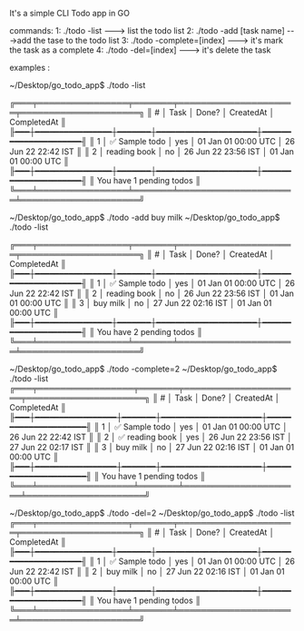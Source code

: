 It's a simple CLI Todo app in GO 


commands:
1: ./todo -list   ---> list the todo list
2: ./todo -add [task name] --->add the tase to the todo list
3: ./todo -complete=[index] ---> it's mark the task as a complete 
4: ./todo -del=[index]  ---> it's delete the task


examples :

~/Desktop/go_todo_app$ ./todo -list

╔═══╤════════════════╤═══════╤═════════════════════╤═════════════════════╗
║ # │      Task      │ Done? │           CreatedAt │         CompletedAt ║
╟━━━┼━━━━━━━━━━━━━━━━┼━━━━━━━┼━━━━━━━━━━━━━━━━━━━━━┼━━━━━━━━━━━━━━━━━━━━━╢
║ 1 │ ✅ Sample todo │ yes   │ 01 Jan 01 00:00 UTC │ 26 Jun 22 22:42 IST ║
║ 2 │ reading book   │ no    │ 26 Jun 22 23:56 IST │ 01 Jan 01 00:00 UTC ║
╟━━━┼━━━━━━━━━━━━━━━━┼━━━━━━━┼━━━━━━━━━━━━━━━━━━━━━┼━━━━━━━━━━━━━━━━━━━━━╢
║                        You have 1 pending todos                        ║
╚═══╧════════════════╧═══════╧═════════════════════╧═════════════════════╝


~/Desktop/go_todo_app$ ./todo -add buy milk
~/Desktop/go_todo_app$ ./todo -list

╔═══╤════════════════╤═══════╤═════════════════════╤═════════════════════╗
║ # │      Task      │ Done? │           CreatedAt │         CompletedAt ║
╟━━━┼━━━━━━━━━━━━━━━━┼━━━━━━━┼━━━━━━━━━━━━━━━━━━━━━┼━━━━━━━━━━━━━━━━━━━━━╢
║ 1 │ ✅ Sample todo │ yes   │ 01 Jan 01 00:00 UTC │ 26 Jun 22 22:42 IST ║
║ 2 │ reading book   │ no    │ 26 Jun 22 23:56 IST │ 01 Jan 01 00:00 UTC ║
║ 3 │ buy milk       │ no    │ 27 Jun 22 02:16 IST │ 01 Jan 01 00:00 UTC ║
╟━━━┼━━━━━━━━━━━━━━━━┼━━━━━━━┼━━━━━━━━━━━━━━━━━━━━━┼━━━━━━━━━━━━━━━━━━━━━╢
║                        You have 2 pending todos                        ║
╚═══╧════════════════╧═══════╧═════════════════════╧═════════════════════╝



~/Desktop/go_todo_app$ ./todo -complete=2
~/Desktop/go_todo_app$ ./todo -list
╔═══╤═════════════════╤═══════╤═════════════════════╤═════════════════════╗
║ # │      Task       │ Done? │           CreatedAt │         CompletedAt ║
╟━━━┼━━━━━━━━━━━━━━━━━┼━━━━━━━┼━━━━━━━━━━━━━━━━━━━━━┼━━━━━━━━━━━━━━━━━━━━━╢
║ 1 │ ✅ Sample todo  │ yes   │ 01 Jan 01 00:00 UTC │ 26 Jun 22 22:42 IST ║
║ 2 │ ✅ reading book │ yes   │ 26 Jun 22 23:56 IST │ 27 Jun 22 02:17 IST ║
║ 3 │ buy milk        │ no    │ 27 Jun 22 02:16 IST │ 01 Jan 01 00:00 UTC ║
╟━━━┼━━━━━━━━━━━━━━━━━┼━━━━━━━┼━━━━━━━━━━━━━━━━━━━━━┼━━━━━━━━━━━━━━━━━━━━━╢
║                        You have 1 pending todos                         ║
╚═══╧═════════════════╧═══════╧═════════════════════╧═════════════════════╝




~/Desktop/go_todo_app$ ./todo -del=2
~/Desktop/go_todo_app$ ./todo -list
╔═══╤════════════════╤═══════╤═════════════════════╤═════════════════════╗
║ # │      Task      │ Done? │           CreatedAt │         CompletedAt ║
╟━━━┼━━━━━━━━━━━━━━━━┼━━━━━━━┼━━━━━━━━━━━━━━━━━━━━━┼━━━━━━━━━━━━━━━━━━━━━╢
║ 1 │ ✅ Sample todo │ yes   │ 01 Jan 01 00:00 UTC │ 26 Jun 22 22:42 IST ║
║ 2 │ buy milk       │ no    │ 27 Jun 22 02:16 IST │ 01 Jan 01 00:00 UTC ║
╟━━━┼━━━━━━━━━━━━━━━━┼━━━━━━━┼━━━━━━━━━━━━━━━━━━━━━┼━━━━━━━━━━━━━━━━━━━━━╢
║                        You have 1 pending todos                        ║
╚═══╧════════════════╧═══════╧═════════════════════╧═════════════════════╝
